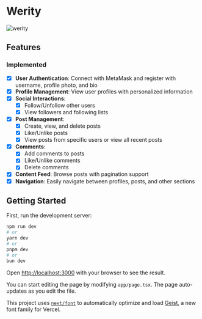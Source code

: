 # Werity

![werity](https://github.com/user-attachments/assets/e94970de-4fa4-41cd-b474-c70b0783072d)

## Features

### Implemented

- [x] **User Authentication**: Connect with MetaMask and register with username, profile photo, and bio
- [x] **Profile Management**: View user profiles with personalized information
- [x] **Social Interactions**:
  - [x] Follow/Unfollow other users
  - [x] View followers and following lists
- [x] **Post Management**:
  - [x] Create, view, and delete posts
  - [x] Like/Unlike posts
  - [x] View posts from specific users or view all recent posts
- [x] **Comments**:
  - [x] Add comments to posts
  - [x] Like/Unlike comments
  - [x] Delete comments
- [x] **Content Feed**: Browse posts with pagination support
- [x] **Navigation**: Easily navigate between profiles, posts, and other sections

## Getting Started

First, run the development server:

```bash
npm run dev
# or
yarn dev
# or
pnpm dev
# or
bun dev
```

Open [http://localhost:3000](http://localhost:3000) with your browser to see the result.

You can start editing the page by modifying `app/page.tsx`. The page auto-updates as you edit the file.

This project uses [`next/font`](https://nextjs.org/docs/app/building-your-application/optimizing/fonts) to automatically optimize and load [Geist](https://vercel.com/font), a new font family for Vercel.
